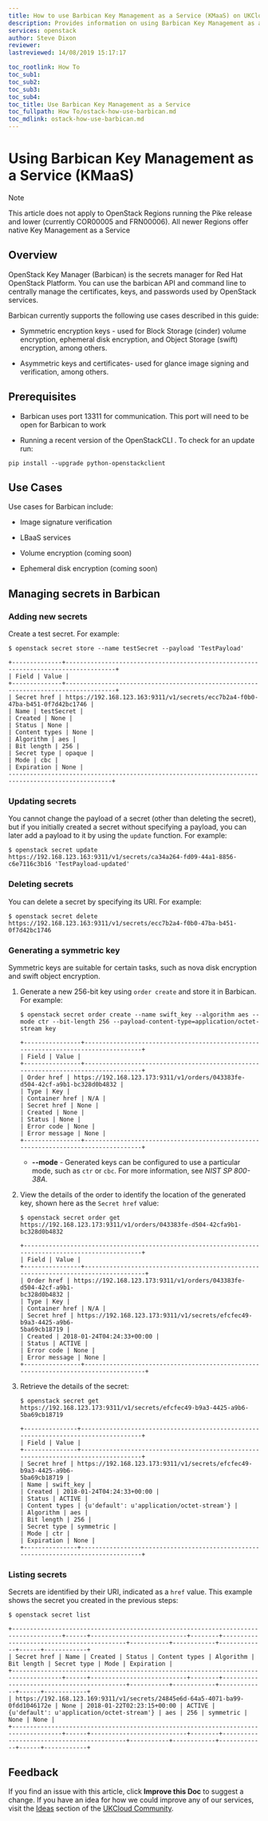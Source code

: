 ```yaml
---
title: How to use Barbican Key Management as a Service (KMaaS) on UKCloud for OpenStack
description: Provides information on using Barbican Key Management as a Service (KMaaS) within your OpenStack environment
services: openstack
author: Steve Dixon
reviewer:
lastreviewed: 14/08/2019 15:17:17

toc_rootlink: How To
toc_sub1:
toc_sub2:
toc_sub3:
toc_sub4:
toc_title: Use Barbican Key Management as a Service
toc_fullpath: How To/ostack-how-use-barbican.md
toc_mdlink: ostack-how-use-barbican.md
---
```


# Using Barbican Key Management as a Service (KMaaS)

> [!NOTE]
> This article does not apply to OpenStack Regions running the Pike release and lower (currently COR00005 and FRN00006). All newer Regions offer native Key Management as a Service

## Overview

OpenStack Key Manager (Barbican) is the secrets manager for Red Hat OpenStack Platform. You can use the barbican API and command line to centrally manage the certificates, keys, and passwords used by OpenStack services. 

Barbican currently supports the following use cases described in this guide:

- Symmetric encryption keys - used for Block Storage (cinder) volume encryption, ephemeral disk encryption, and Object Storage (swift) encryption, among others.

- Asymmetric keys and certificates- used for glance image signing and verification, among others.

## Prerequisites

- Barbican uses port 13311 for communication. This port will need to be open for Barbican to work

- Running a recent version of the OpenStackCLI . To check for an update run:

```none
pip install --upgrade python-openstackclient 
```

## Use Cases

Use cases for Barbican include:

- Image signature verification

- LBaaS services

- Volume encryption (coming soon)

- Ephemeral disk encryption (coming soon)

## Managing secrets in Barbican

### Adding new secrets

Create a test secret. For example:

```none
$ openstack secret store --name testSecret --payload 'TestPayload'
```

```none
+--------------+------------------------------------------------------------------------------------+
| Field | Value |
+--------------+------------------------------------------------------------------------------------+
| Secret href | https://192.168.123.163:9311/v1/secrets/ecc7b2a4-f0b0-47ba-b451-0f7d42bc1746 |
| Name | testSecret |
| Created | None |
| Status | None |
| Content types | None |
| Algorithm | aes |
| Bit length | 256 |
| Secret type | opaque |
| Mode | cbc |
| Expiration | None |
---------------------------------------------------------------------------------------------------+
```

### Updating secrets

You cannot change the payload of a secret (other than deleting the secret), but if you initially created a secret without specifying a payload, you can later add a payload to it by using the `update` function. For example:

```none
$ openstack secret update https://192.168.123.163:9311/v1/secrets/ca34a264-fd09-44a1-8856-c6e7116c3b16 'TestPayload-updated'
```

### Deleting secrets

You can delete a secret by specifying its URI. For example:

```none
$ openstack secret delete https://192.168.123.163:9311/v1/secrets/ecc7b2a4-f0b0-47ba-b451-0f7d42bc1746
```

### Generating a symmetric key

Symmetric keys are suitable for certain tasks, such as nova disk encryption and swift object encryption.

1. Generate a new 256-bit key using `order create` and store it in Barbican. For example:

    ```none
    $ openstack secret order create --name swift_key --algorithm aes --mode ctr --bit-length 256 --payload-content-type=application/octet-stream key
    ```

    ```none
    +----------------+-----------------------------------------------------------------------------------+
    | Field | Value |
    +----------------+-----------------------------------------------------------------------------------+
    | Order href | https://192.168.123.173:9311/v1/orders/043383fe-d504-42cf-a9b1-bc328d0b4832 |
    | Type | Key |
    | Container href | N/A |
    | Secret href | None |
    | Created | None |
    | Status | None |
    | Error code | None |
    | Error message | None |
    +----------------+-----------------------------------------------------------------------------------+
    ```

    - **--mode** - Generated keys can be configured to use a particular mode, such as `ctr` or `cbc`. For more information, see *NIST SP 800-38A*.

2. View the details of the order to identify the location of the generated key, shown here as the
`Secret href` value:

    ```none
    $ openstack secret order get https://192.168.123.173:9311/v1/orders/043383fe-d504-42cfa9b1-bc328d0b4832
    ```

    ```none
    +----------------------------------------------------------------------------------------------------+
    | Field | Value |
    +----------------+------------------------------------------------------------------------------------+
    | Order href | https://192.168.123.173:9311/v1/orders/043383fe-d504-42cf-a9b1-
    bc328d0b4832 |
    | Type | Key |
    | Container href | N/A |
    | Secret href | https://192.168.123.173:9311/v1/secrets/efcfec49-b9a3-4425-a9b6-
    5ba69cb18719 |
    | Created | 2018-01-24T04:24:33+00:00 |
    | Status | ACTIVE |
    | Error code | None |
    | Error message | None |
    +----------------+------------------------------------------------------------------------------------+
    ```

3. Retrieve the details of the secret:
   
    ```none
    $ openstack secret get https://192.168.123.173:9311/v1/secrets/efcfec49-b9a3-4425-a9b6-5ba69cb18719
    ```

    ```none
    +---------------+------------------------------------------------------------------------------------+
    | Field | Value |
    +---------------+------------------------------------------------------------------------------------+
    | Secret href | https://192.168.123.173:9311/v1/secrets/efcfec49-b9a3-4425-a9b6-
    5ba69cb18719 |
    | Name | swift_key |
    | Created | 2018-01-24T04:24:33+00:00 |
    | Status | ACTIVE |
    | Content types | {u'default': u'application/octet-stream'} |
    | Algorithm | aes |
    | Bit length | 256 |
    | Secret type | symmetric |
    | Mode | ctr |
    | Expiration | None |
    +---------------+------------------------------------------------------------------------------------+
    ```

### Listing secrets

Secrets are identified by their URI, indicated as a `href` value. This example shows the secret you created in the previous steps:

```none
$ openstack secret list
```

```none
+------------------------------------------------------------------------------------+------+---------------------------+--------+-------------------------------------------+-----------+------------+-------------+------+------------+
| Secret href | Name | Created | Status | Content types | Algorithm | Bit length | Secret type | Mode | Expiration |
+------------------------------------------------------------------------------------+------+---------------------------+--------+-------------------------------------------+-----------+------------+-------------+------+------------+
| https://192.168.123.169:9311/v1/secrets/24845e6d-64a5-4071-ba99-0fdd1046172e | None | 2018-01-22T02:23:15+00:00 | ACTIVE | {u'default': u'application/octet-stream'} | aes | 256 | symmetric | None | None |
+------------------------------------------------------------------------------------+------+---------------------------+--------+-------------------------------------------+-----------+------------+-------------+------+------------+
```

## Feedback

If you find an issue with this article, click **Improve this Doc** to suggest a change. If you have an idea for how we could improve any of our services, visit the [Ideas](https://community.ukcloud.com/ideas) section of the [UKCloud Community](https://community.ukcloud.com).
